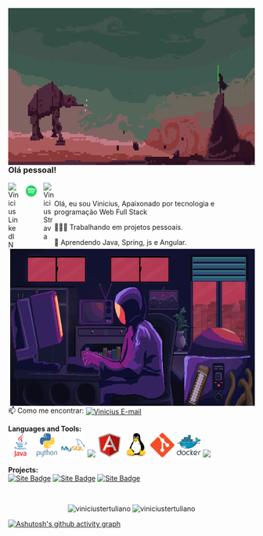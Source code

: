 <img align="right" alt="GIF" src="https://github.com/Viniciustertuliano/Viniciustertuliano/blob/master/.github/gifs/jedi.gif?raw=true" width="100%" height="320" />

### Olá pessoal!

<a href="https://www.linkedin.com/in/vinicius-tertuliano-da-silva-37a73515a/">
  <img align="left" alt="Vinicius LinkedIN" width="22px" src="https://raw.githubusercontent.com/peterthehan/peterthehan/master/assets/linkedin.svg" />
</a>

<a href="https://open.spotify.com/user/bcq0lkx3ke9kbkmyfe1u5jpcg">
  <img align="left" alt="Vinicius Spotify" width="50px" src="https://github.com/Viniciustertuliano/Viniciustertuliano/blob/master/.github/imagens/Spotify-Icon-Logo.wine.svg" />
</a>

<a href="https://www.strava.com/athletes/35368513">
  <img align="left" alt="Vinicius Strava" width="22px" src="https://camo.githubusercontent.com/f9414b773ebe67885820174a0fc889f4837abb40cd8a684140b4bd32e4e7b990/68747470733a2f2f6564656e742e6769746875622e696f2f537570657254696e7949636f6e732f696d616765732f7376672f7374726176612e737667" />
</a>
<br/>
<br/>
Olá, eu sou Vinicius, Apaixonado por tecnologia e programação Web Full Stack
<br/>
<img align="right" alt="GIF" src="https://github.com/Viniciustertuliano/Viniciustertuliano/blob/master/.github/gifs/scene.gif?raw=true" width="500" height="320" />

👨🏽‍💻 Trabalhando em projetos pessoais.

🌱 Aprendendo Java, Spring, js e Angular.

📫 Como me encontrar: 
     <a href="viniciustertulianodasilva@hotmail.com">
        <img align="center" alt="Vinicius E-mail" width="22px" src="https://camo.githubusercontent.com/0f3aa1f457bb92fbd2411761262ce1fb0f766ed74a4f4289bfc4a0b6024335d6/68747470733a2f2f6564656e742e6769746875622e696f2f537570657254696e7949636f6e732f696d616765732f7376672f656d61696c2e737667" />
      </a> 

**Languages and Tools:**   
<code><img height="50" src="https://raw.githubusercontent.com/devicons/devicon/master/icons/java/java-original-wordmark.svg"></code>
<code><img height="50" src="https://raw.githubusercontent.com/devicons/devicon/master/icons/python/python-original-wordmark.svg"></code>
<code><img height="50" src="https://raw.githubusercontent.com/devicons/devicon/master/icons/mysql/mysql-original-wordmark.svg"></code>
<code><img height="50" src="https://www.vectorlogo.zone/logos/springio/springio-icon.svg"></code>
<code><img height="50" src="https://raw.githubusercontent.com/devicons/devicon/master/icons/angularjs/angularjs-original.svg"></code>
<code><img height="50" src="https://raw.githubusercontent.com/devicons/devicon/master/icons/linux/linux-original.svg"></code>
<code><img height="50" src="https://raw.githubusercontent.com/devicons/devicon/master/icons/git/git-original.svg"></code>
<code><img height="50" src="https://raw.githubusercontent.com/devicons/devicon/master/icons/docker/docker-original-wordmark.svg"></code>
<code><img height="50" src="https://www.vectorlogo.zone/logos/microsoft_azure/microsoft_azure-icon.svg"></code>

**Projects:**<br/>
[![Site Badge](https://img.shields.io/badge/-Club_Car-393d40?style=flat-square&labelColor=004887&label=Site&link=https://viniciustertuliano.github.io/club_car/)](https://viniciustertuliano.github.io/club_car/)
[![Site Badge](https://img.shields.io/badge/-Tertuflix-393d40?style=flat-square&labelColor=00a9ab&label=Site&link=https://tertuflix.vercel.app/)](https://tertuflix.vercel.app/)
[![Site Badge](https://img.shields.io/badge/-Mytasks-393d40?style=flat-square&labelColor=41b883&label=Site&link=https://mytasks-front.herokuapp.com/)](https://mytasks-front.herokuapp.com/)

<br/>

<p align = "center">
  <img src="https://github-readme-stats.vercel.app/api?username=viniciustertuliano&show_icons=true&theme=dracula" alt="viniciustertuliano" />
 
  <img src="https://github-readme-stats.vercel.app/api/top-langs/?username=viniciustertuliano&layout=compact" alt="viniciustertuliano" />
<p/>

[![Ashutosh's github activity graph](https://activity-graph.herokuapp.com/graph?username=viniciustertuliano&bg_color=2d101f&color=e8b5bd&line=472b88&point=8b6fdc&area=true&hide_border=true)](https://github.com/ashutosh00710/github-readme-activity-graph)



<!--
**Viniciustertuliano/Viniciustertuliano** is a ✨ _special_ ✨ repository because its `README.md` (this file) appears on your GitHub profile.

Here are some ideas to get you started:

- 🔭 I’m currently working on ...
- 🌱 I’m currently learning ...
- 👯 I’m looking to collaborate on ...
- 🤔 I’m looking for help with ...
- 💬 Ask me about ...
- 📫 How to reach me: ...
- 😄 Pronouns: ...
- ⚡ Fun fact: ...
-->
